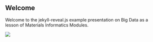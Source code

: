 ## Welcome

Welcome to the jekyll-reveal.js example presentation on Big Data as a lesson of Materials Informatics Modules.

<img src="http://ahafeez7.github.io/jekyll-revealjs/img/big_data.jpg">

